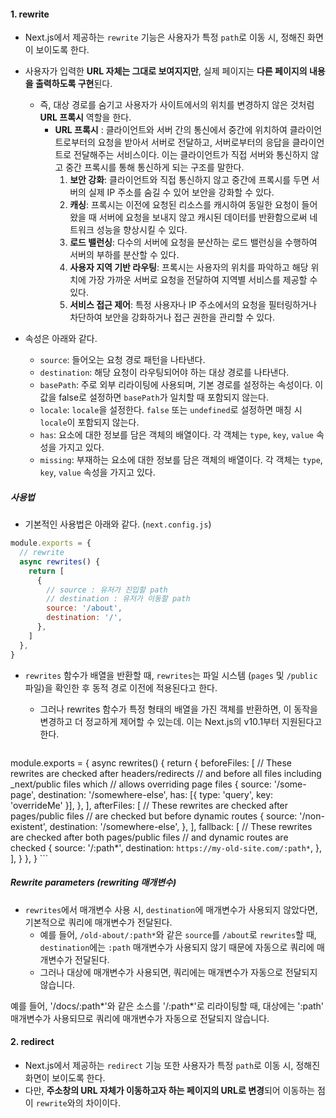 
#### 1. rewrite

- Next.js에서 제공하는 `rewrite` 기능은 사용자가 특정 `path`로 이동 시, 정해진 화면이 보이도록 한다.
- 사용자가 입력한 **URL 자체는 그대로 보여지지만**, 실제 페이지는 **다른 페이지의 내용을 출력하도록 구현**된다.
	- 즉, 대상 경로를 숨기고 사용자가 사이트에서의 위치를 변경하지 않은 것처럼 **URL 프록시** 역할을 한다.
		- **URL 프록시** : 클라이언트와 서버 간의 통신에서 중간에 위치하여 클라이언트로부터의 요청을 받아서 서버로 전달하고, 서버로부터의 응답을 클라이언트로 전달해주는 서비스이다. 이는 클라이언트가 직접 서버와 통신하지 않고 중간 프록시를 통해 통신하게 되는 구조를 말한다.
			1. **보안 강화**: 클라이언트와 직접 통신하지 않고 중간에 프록시를 두면 서버의 실제 IP 주소를 숨길 수 있어 보안을 강화할 수 있다.
			2. **캐싱**: 프록시는 이전에 요청된 리소스를 캐시하여 동일한 요청이 들어왔을 때 서버에 요청을 보내지 않고 캐시된 데이터를 반환함으로써 네트워크 성능을 향상시킬 수 있다.
			3. **로드 밸런싱**: 다수의 서버에 요청을 분산하는 로드 밸런싱을 수행하여 서버의 부하를 분산할 수 있다.
			4. **사용자 지역 기반 라우팅**: 프록시는 사용자의 위치를 파악하고 해당 위치에 가장 가까운 서버로 요청을 전달하여 지역별 서비스를 제공할 수 있다.
			5. **서비스 접근 제어**: 특정 사용자나 IP 주소에서의 요청을 필터링하거나 차단하여 보안을 강화하거나 접근 권한을 관리할 수 있다.

- 속성은 아래와 같다.
	- `source`: 들어오는 요청 경로 패턴을 나타낸다.
	- `destination`: 해당 요청이 라우팅되어야 하는 대상 경로를 나타낸다.
	- `basePath`: 주로 외부 리라이팅에 사용되며, 기본 경로를 설정하는 속성이다. 이 값을 false로 설정하면 `basePath`가 일치할 때 포함되지 않는다. 
	- `locale`: `locale`을 설정한다. `false` 또는 `undefined`로 설정하면 매칭 시 `locale`이 포함되지 않는다.
	- `has`: 요소에 대한 정보를 담은 객체의 배열이다. 각 객체는 `type`, `key`, `value` 속성을 가지고 있다.
	- `missing`: 부재하는 요소에 대한 정보를 담은 객체의 배열이다. 각 객체는 `type`, `key`, `value` 속성을 가지고 있다.

##### 사용법

- 기본적인 사용법은 아래와 같다. (`next.config.js`)
```js
module.exports = {
  // rewrite
  async rewrites() {
    return [
      {
        // source : 유저가 진입할 path
        // destination : 유저가 이동할 path
        source: '/about',
        destination: '/',
      },
    ]
  },
}
```

-   `rewrites` 함수가 배열을 반환할 때, `rewrites`는 파일 시스템 (`pages` 및 `/public` 파일)을 확인한 후 동적 경로 이전에 적용된다고 한다. 
	- 그러나 rewrites 함수가 특정 형태의 배열을 가진 객체를 반환하면, 이 동작을 변경하고 더 정교하게 제어할 수 있는데. 이는 Next.js의 v10.1부터 지원된다고 한다.
	
	```js
module.exports = {
  async rewrites() {
	return {
	  beforeFiles: [
		// These rewrites are checked after headers/redirects
		// and before all files including _next/public files which
		// allows overriding page files
		{
		  source: '/some-page',
		  destination: '/somewhere-else',
		  has: [{ type: 'query', key: 'overrideMe' }],
		},
	  ],
	  afterFiles: [
		// These rewrites are checked after pages/public files
		// are checked but before dynamic routes
		{
		  source: '/non-existent',
		  destination: '/somewhere-else',
		},
	  ],
	  fallback: [
		// These rewrites are checked after both pages/public files
		// and dynamic routes are checked
		{
		  source: '/:path*',
		  destination: `https://my-old-site.com/:path*`,
		},
	  ],
	}
  },
}
	```

##### Rewrite parameters (rewriting 매개변수)

- `rewrites`에서 매개변수 사용 시, `destination`에 매개변수가 사용되지 않았다면, 기본적으로 쿼리에 매개변수가 전달된다.
	- 예를 들어, `/old-about/:path*`와 같은 `source`를 `/about`로 `rewrites`할 때, `destination`에는 `:path` 매개변수가 사용되지 않기 때문에 자동으로 쿼리에 매개변수가 전달된다.
	- 그러나 대상에 매개변수가 사용되면, 쿼리에는 매개변수가 자동으로 전달되지 않습니다.

예를 들어, '/docs/:path*'와 같은 소스를 '/:path*'로 리라이팅할 때, 대상에는 ':path' 매개변수가 사용되므로 쿼리에 매개변수가 자동으로 전달되지 않습니다.











#### 2. redirect

- Next.js에서 제공하는 `redirect` 기능 또한 사용자가 특정 `path`로 이동 시, 정해진 화면이 보이도록 한다.
- 다만, **주소창의 URL 자체가 이동하고자 하는 페이지의 URL로 변경**되어 이동하는 점이 `rewrite`와의 차이이다.
